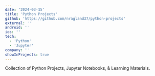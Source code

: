 ```yaml
---
date: '2024-03-15'
title: 'Python Projects'
github: 'https://github.com/nragland37/python-projects'
external: ''
android: ''
ios: ''
tech:
  - 'Python'
  - 'Jupyter'
company: ''
showInProjects: true
---
```


<!--
<p align="center">
  <img src="/assets/py.png" alt="logo" style="width: 100%; max-width: 275px;" />
</p>
-->

Collection of Python Projects, Jupyter Notebooks, & Learning Materials.
